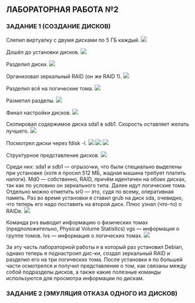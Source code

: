## ЛАБОРАТОРНАЯ РАБОТА №2

### ЗАДАНИЕ 1 (СОЗДАНИЕ ДИСКОВ)

Слепил виртуалку с двумя дисками по 5 ГБ каждый.
![](https://github.com/NickolayGordeev/JIA6OPATOPHbIE_PA6OTbI/blob/master/Laba%202/Screenshots/Task_1-01.jpg)

Дошёл до установки дисков.
![](https://github.com/NickolayGordeev/JIA6OPATOPHbIE_PA6OTbI/blob/master/Laba%202/Screenshots/Task_1-02.jpg)

Разделил диски.
![](https://github.com/NickolayGordeev/JIA6OPATOPHbIE_PA6OTbI/blob/master/Laba%202/Screenshots/Task_1-03.jpg)

Организовал зеркальный RAID (он же RAID 1).
![](https://github.com/NickolayGordeev/JIA6OPATOPHbIE_PA6OTbI/blob/master/Laba%202/Screenshots/Task_1-04.jpg)

Разделил всё на логические тома.
![](https://github.com/NickolayGordeev/JIA6OPATOPHbIE_PA6OTbI/blob/master/Laba%202/Screenshots/Task_1-05.jpg)

Разметил разделы.
![](https://github.com/NickolayGordeev/JIA6OPATOPHbIE_PA6OTbI/blob/master/Laba%202/Screenshots/Task_1-06.jpg)

Финал настройки дисков.
![](https://github.com/NickolayGordeev/JIA6OPATOPHbIE_PA6OTbI/blob/master/Laba%202/Screenshots/Task_1-07.jpg)

Скопировал содержимое диска sda1 в sdb1. Скорость оставляет желать лучшего.
![](https://github.com/NickolayGordeev/JIA6OPATOPHbIE_PA6OTbI/blob/master/Laba%202/Screenshots/Task_1-08.jpg)

Посмотрел диски через fdisk -l.
![](https://github.com/NickolayGordeev/JIA6OPATOPHbIE_PA6OTbI/blob/master/Laba%202/Screenshots/Task_1-09.jpg)
![](https://github.com/NickolayGordeev/JIA6OPATOPHbIE_PA6OTbI/blob/master/Laba%202/Screenshots/Task_1-10.jpg)
![](https://github.com/NickolayGordeev/JIA6OPATOPHbIE_PA6OTbI/blob/master/Laba%202/Screenshots/Task_1-11.jpg)

Структурное представление дисков.
![](https://github.com/NickolayGordeev/JIA6OPATOPHbIE_PA6OTbI/blob/master/Laba%202/Screenshots/Task_1-12.jpg)

Среди них: sda1 и sdb1 — огрызочки, что были специально выделены при установке (хотя я просил 512 МБ, жадная машина требует платить налоги). Md0 — собственно, RAID, причём идентичен на обоих дисках, так как по условию он зеркального типа. Далее идут логические тома. Отдельно можно отметить sr0 — это, судя по всему, оперативная память. Раз во время установки я ставил grub на диск sda, очевидно, что теперь его надо поставить на второй диск. Плюс узнал (что-то) о RAIDе.
![](https://github.com/NickolayGordeev/JIA6OPATOPHbIE_PA6OTbI/blob/master/Laba%202/Screenshots/Task_1-13.jpg)

Команда pvs выводит информацию о физических томах (предположительно, Physical Volume Statistics)
vgs — информация о группе томов.
lvs — информация о логических томах.
![](https://github.com/NickolayGordeev/JIA6OPATOPHbIE_PA6OTbI/blob/master/Laba%202/Screenshots/Task_1-14.jpg)

За эту часть лабораторной работы я в который раз установил Debian, однако теперь я поднастроил дис-ки, создал зеркальный RAID и разделил его на три логических тома. После установки я по большей части осмотрелся и получил представление о том, как связаны между собой подразделы дисков, а также какие полезные команды используются для просмотра информации по дискам.

### ЗАДАНИЕ 2 (ЭМУЛЯЦИЯ ОТКАЗА ОДНОГО ИЗ ДИСКОВ)
